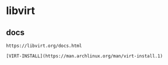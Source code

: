 # libvirt

## docs

```text
https://libvirt.org/docs.html

[VIRT-INSTALL](https://man.archlinux.org/man/virt-install.1)
```
